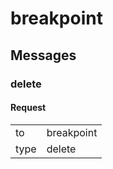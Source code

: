 ---
---

# breakpoint #

## Messages ##

### delete ###

#### Request ####

<table>

<tr>
<td>to</td>
<td>breakpoint</td>
</tr>

<tr>
<td>type</td>
<td>delete</td>
</tr>

</table>
